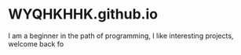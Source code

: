 # WYQHKHHK.github.io
I am a beginner in the path of programming, I like interesting projects, welcome back fo
